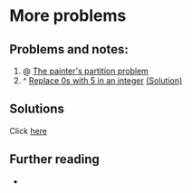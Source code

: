 # More problems

## Problems and notes:
1. @ [The painter's partition problem](https://practice.geeksforgeeks.org/problems/the-painters-partition-problem/0)
2. ^ [Replace 0s with 5 in an integer](https://practice.geeksforgeeks.org/problems/replace-all-0s-with-5/1/) [(Solution)](https://github.com/thecoducer/GeeksForGeeks_DSA_Course_Solutions/blob/master/More/replace_zero_with_five.cpp)

## Solutions
Click [here](https://github.com/thecoducer/GeeksForGeeks_DSA_Course_Solutions/blob/master/More)

## Further reading
- 
